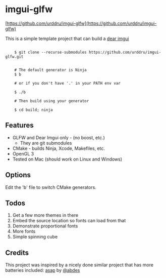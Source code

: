 # imgui-glfw

[https://github.com/urddru/imgui-glfw](https://github.com/urddru/imgui-glfw)

This is a simple template project that can build a [dear imgui](https://github.com/ocornut/imgui)

```Shell

    $ git clone --recurse-submodules https://github.com/urddru/imgui-glfw.git


    # The default generator is Ninja
    $ b

    # or if you don't have '.' in your PATH env var

    $ ./b

    # Then build using your generator

    $ cd build; ninja

```

## Features

* GLFW and Dear Imgui only - (no boost, etc.)
  * They are git submodules
* CMake - builds Ninja, Xcode, Makefiles, etc.
* OpenGL 3
* Tested on Mac (should work on Linux and Windows)


## Options

Edit the 'b' file to switch CMake generators.


## Todos

1. Get a few more themes in there
2. Embed the source location so fonts can load from that
3. Demonstrate proportional fonts
4. More fonts
5. Simple spinning cube

## Credits

This project was inspired by a nicely done similar project that has more batteries included: [asap](https://github.com/abdes/asap) by [@abdes](https://github.com/abdes)
